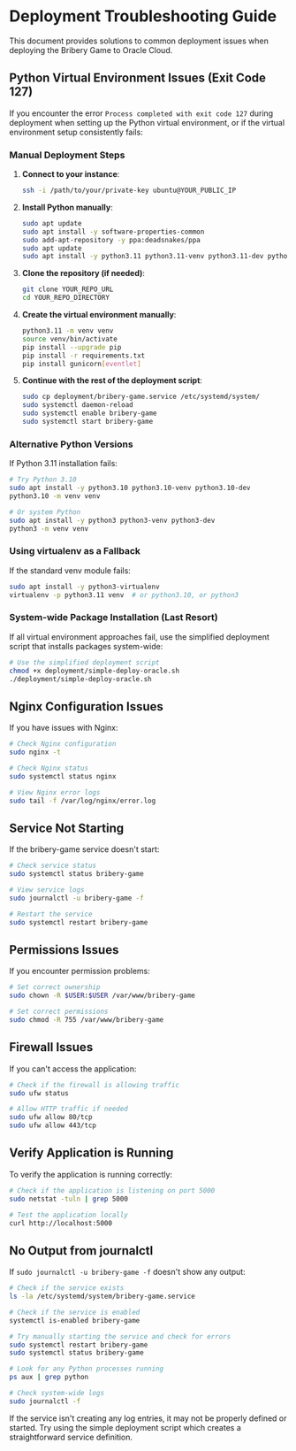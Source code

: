 # Deployment Troubleshooting Guide

This document provides solutions to common deployment issues when deploying the Bribery Game to Oracle Cloud.

## Python Virtual Environment Issues (Exit Code 127)

If you encounter the error `Process completed with exit code 127` during deployment when setting up the Python virtual environment, or if the virtual environment setup consistently fails:

### Manual Deployment Steps

1. **Connect to your instance**:
   ```bash
   ssh -i /path/to/your/private-key ubuntu@YOUR_PUBLIC_IP
   ```

2. **Install Python manually**:
   ```bash
   sudo apt update
   sudo apt install -y software-properties-common
   sudo add-apt-repository -y ppa:deadsnakes/ppa
   sudo apt update
   sudo apt install -y python3.11 python3.11-venv python3.11-dev python3-pip
   ```

3. **Clone the repository (if needed)**:
   ```bash
   git clone YOUR_REPO_URL
   cd YOUR_REPO_DIRECTORY
   ```

4. **Create the virtual environment manually**:
   ```bash
   python3.11 -m venv venv
   source venv/bin/activate
   pip install --upgrade pip
   pip install -r requirements.txt
   pip install gunicorn[eventlet]
   ```

5. **Continue with the rest of the deployment script**:
   ```bash
   sudo cp deployment/bribery-game.service /etc/systemd/system/
   sudo systemctl daemon-reload
   sudo systemctl enable bribery-game
   sudo systemctl start bribery-game
   ```

### Alternative Python Versions

If Python 3.11 installation fails:

```bash
# Try Python 3.10
sudo apt install -y python3.10 python3.10-venv python3.10-dev
python3.10 -m venv venv

# Or system Python
sudo apt install -y python3 python3-venv python3-dev
python3 -m venv venv
```

### Using virtualenv as a Fallback

If the standard venv module fails:

```bash
sudo apt install -y python3-virtualenv
virtualenv -p python3.11 venv  # or python3.10, or python3
```

### System-wide Package Installation (Last Resort)

If all virtual environment approaches fail, use the simplified deployment script that installs packages system-wide:

```bash
# Use the simplified deployment script
chmod +x deployment/simple-deploy-oracle.sh
./deployment/simple-deploy-oracle.sh
```

## Nginx Configuration Issues

If you have issues with Nginx:

```bash
# Check Nginx configuration
sudo nginx -t

# Check Nginx status
sudo systemctl status nginx

# View Nginx error logs
sudo tail -f /var/log/nginx/error.log
```

## Service Not Starting

If the bribery-game service doesn't start:

```bash
# Check service status
sudo systemctl status bribery-game

# View service logs
sudo journalctl -u bribery-game -f

# Restart the service
sudo systemctl restart bribery-game
```

## Permissions Issues

If you encounter permission problems:

```bash
# Set correct ownership
sudo chown -R $USER:$USER /var/www/bribery-game

# Set correct permissions
sudo chmod -R 755 /var/www/bribery-game
```

## Firewall Issues

If you can't access the application:

```bash
# Check if the firewall is allowing traffic
sudo ufw status

# Allow HTTP traffic if needed
sudo ufw allow 80/tcp
sudo ufw allow 443/tcp
```

## Verify Application is Running

To verify the application is running correctly:

```bash
# Check if the application is listening on port 5000
sudo netstat -tuln | grep 5000

# Test the application locally
curl http://localhost:5000
```

## No Output from journalctl

If `sudo journalctl -u bribery-game -f` doesn't show any output:

```bash
# Check if the service exists
ls -la /etc/systemd/system/bribery-game.service

# Check if the service is enabled
systemctl is-enabled bribery-game

# Try manually starting the service and check for errors
sudo systemctl restart bribery-game
sudo systemctl status bribery-game

# Look for any Python processes running
ps aux | grep python

# Check system-wide logs
sudo journalctl -f
```

If the service isn't creating any log entries, it may not be properly defined or started. Try using the simple deployment script which creates a straightforward service definition.
